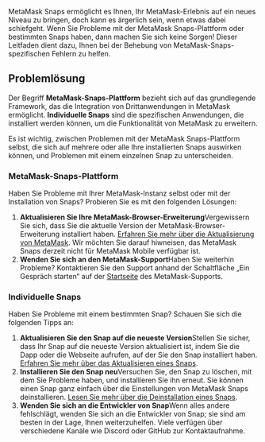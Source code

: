 MetaMask Snaps ermöglicht es Ihnen, Ihr MetaMask-Erlebnis auf ein neues Niveau zu bringen, doch kann es ärgerlich sein, wenn etwas dabei schiefgeht. Wenn Sie Probleme mit der MetaMask Snaps-Plattform oder bestimmten Snaps haben, dann machen Sie sich keine Sorgen! Dieser Leitfaden dient dazu, Ihnen bei der Behebung von MetaMask-Snaps-spezifischen Fehlern zu helfen.


Problemlösung
-------------


Der Begriff **MetaMask-Snaps-Plattform** bezieht sich auf das grundlegende Framework, das die Integration von Drittanwendungen in MetaMask ermöglicht. **Individuelle Snaps** sind die spezifischen Anwendungen, die installiert werden können, um die Funktionalität von MetaMask zu erweitern.


Es ist wichtig, zwischen Problemen mit der MetaMask Snaps-Plattform selbst, die sich auf mehrere oder alle Ihre installierten Snaps auswirken können, und Problemen mit einem einzelnen Snap zu unterscheiden.


### MetaMask-Snaps-Plattform


Haben Sie Probleme mit Ihrer MetaMask-Instanz selbst oder mit der Installation von Snaps? Probieren Sie es mit den folgenden Lösungen:


1. **Aktualisieren Sie Ihre MetaMask-Browser-Erweiterung**Vergewissern Sie sich, dass Sie die aktuelle Version der MetaMask-Browser-Erweiterung installiert haben. [Erfahren Sie mehr über die Aktualisierung von MetaMask](https://support.metamask.io/hc/en-us/articles/360060268452-How-to-update-the-version-of-MetaMask). Wir möchten Sie darauf hiwneisen, das MetaMask Snaps derzeit nicht für MetaMask Mobile verfügbar ist.
2. **Wenden Sie sich an den MetaMask-Support**Haben Sie weiterhin Probleme? Kontaktieren Sie den Support anhand der Schaltfläche „Ein Gespräch starten“ auf der [Startseite](https://support.metamask.io/hc) des MetaMask-Supports.


### Individuelle Snaps


Haben Sie Probleme mit einem bestimmten Snap? Schauen Sie sich die folgenden Tipps an:


1. **Aktualisieren Sie den Snap auf die neueste Version**Stellen Sie sicher, dass Ihr Snap auf die neueste Version aktualisiert ist, indem Sie die Dapp oder die Webseite aufrufen, auf der Sie den Snap installiert haben. [Erfahren Sie mehr über das Aktualisieren eines Snaps](https://support.metamask.io/hc/en-us/articles/18377087100187).
2. **Installieren Sie den Snap neu**Versuchen Sie, den Snap zu löschen, mit dem Sie Probleme haben, und installieren Sie ihn erneut. Sie können einen Snap ganz einfach über die Einstellungen von MetaMask Snaps deinstallieren. [Lesen Sie mehr über die Deinstallation eines Snaps](https://support.metamask.io/hc/en-us/articles/18377089629723).
3. **Wenden Sie sich an die Entwickler von Snap**Wenn alles andere fehlschlägt, wenden Sie sich an die Entwickler von Snap; sie sind am besten in der Lage, Ihnen weiterzuhelfen. Viele verfügen über verschiedene Kanäle wie Discord oder GitHub zur Kontaktaufnahme.
